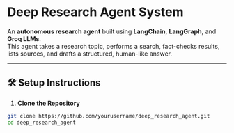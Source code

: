 # Deep Research Agent System

An **autonomous research agent** built using **LangChain**, **LangGraph**, and **Groq LLMs**.  
This agent takes a research topic, performs a search, fact-checks results, lists sources, and drafts a structured, human-like answer.

---

## 🛠️ Setup Instructions

1. **Clone the Repository**

```bash
git clone https://github.com/yourusername/deep_research_agent.git
cd deep_research_agent
